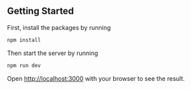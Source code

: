 ## Getting Started

First, install the packages by running

```bash
npm install
```

Then start the server by running

```bash
npm run dev
```

Open [http://localhost:3000](http://localhost:3000) with your browser to see the result.
